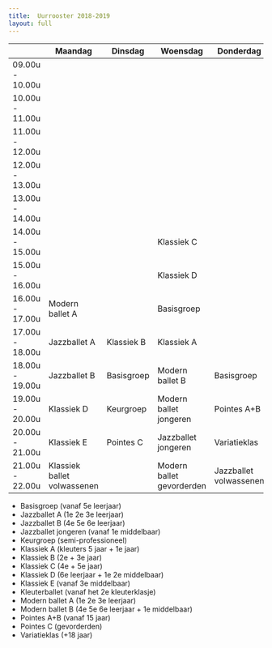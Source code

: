 ```yaml
---
title:  Uurrooster 2018-2019
layout: full
---
```

<table id="uurrooster" class="table table-striped table-bordered table-condensed">
  <thead>
    <tr>
      <th></th>
      <th>Maandag</th>
      <th>Dinsdag</th>
      <th>Woensdag</th>
      <th>Donderdag</th>
      <th>Vrijdag</th>
      <th>Zaterdag</th>
    </tr>
  </thead>
  <tbody>
    <tr>
      <td>09.00u - 10.00u</td>
      <td></td>
      <td></td>
      <td></td>
      <td></td>
      <td></td>
      <td>Klassiek B</td>
    </tr>
    <tr>
      <td>10.00u - 11.00u</td>
      <td></td>
      <td></td>
      <td></td>
      <td></td>
      <td></td>
      <td>Basisgroep</td>
    </tr>
    <tr>
      <td>11.00u - 12.00u</td>
      <td></td>
      <td></td>
      <td></td>
      <td></td>
      <td></td>
      <td>Variatieklas</td>
    </tr>
    <tr>
      <td>12.00u - 13.00u</td>
      <td></td>
      <td></td>
      <td></td>
      <td></td>
      <td></td>
      <td>Keurgroep</td>
    </tr>
    <tr>
      <td>13.00u - 14.00u</td>
      <td></td>
      <td></td>
      <td></td>
      <td></td>
      <td></td>
      <td>Kleuterballet</td>
    </tr>
    <tr>
      <td>14.00u - 15.00u</td>
      <td></td>
      <td></td>
      <td>Klassiek C</td>
      <td></td>
      <td></td>
      <td>Klassiek A</td>
    </tr>
    <tr>
      <td>15.00u - 16.00u</td>
      <td></td>
      <td></td>
      <td>Klassiek D</td>
      <td></td>
      <td></td>
      <td></td>
    </tr>
    <tr>
      <td>16.00u - 17.00u</td>
      <td>Modern ballet A</td>
      <td></td>
      <td>Basisgroep</td>
      <td></td>
      <td></td>
      <td></td>
    </tr>
    <tr>
      <td>17.00u - 18.00u</td>
      <td>Jazzballet A</td>
      <td>Klassiek B</td>
      <td>Klassiek A</td>
      <td></td>
      <td>Klassiek C</td>
      <td></td>
    </tr>
    <tr>
      <td>18.00u - 19.00u</td>
      <td>Jazzballet B</td>
      <td>Basisgroep</td>
      <td>Modern ballet B</td>
      <td>Basisgroep</td>
      <td>Basisgroep</td>
      <td></td>
    </tr>
    <tr>
      <td>19.00u - 20.00u</td>
      <td>Klassiek D</td>
      <td>Keurgroep</td>
      <td>Modern ballet jongeren</td>
      <td>Pointes A+B</td>
      <td>Klassiek E</td>
      <td></td>
    </tr>
    <tr>
      <td>20.00u - 21.00u</td>
      <td>Klassiek E</td>
      <td>Pointes C</td>
      <td>Jazzballet jongeren</td>
      <td>Variatieklas</td>
      <td>Keurgroep</td>
      <td></td>
    </tr>
    <tr>
      <td>21.00u - 22.00u</td>
      <td>Klassiek ballet volwassenen</td>
      <td></td>
      <td>Modern ballet gevorderden</td>
      <td>Jazzballet volwassenen</td>
      <td>Jazzballet gevorderden</td>
      <td></td>
    </tr>
  </tbody>
</table>

* Basisgroep (vanaf 5e leerjaar)
* Jazzballet A (1e 2e 3e leerjaar)
* Jazzballet B (4e 5e 6e leerjaar)
* Jazzballet jongeren (vanaf 1e middelbaar)
* Keurgroep (semi-professioneel)
* Klassiek A (kleuters 5 jaar + 1e jaar)
* Klassiek B (2e + 3e jaar)
* Klassiek C (4e + 5e jaar)
* Klassiek D (6e leerjaar + 1e 2e middelbaar)
* Klassiek E (vanaf 3e  middelbaar)
* Kleuterballet (vanaf het 2e kleuterklasje)
* Modern ballet A (1e 2e 3e leerjaar)
* Modern ballet B (4e 5e 6e leerjaar + 1e middelbaar)
* Pointes A+B (vanaf 15 jaar)
* Pointes C (gevorderden)
* Variatieklas (+18 jaar)
